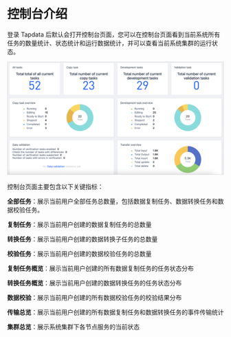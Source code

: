 # 控制台介绍

登录 Tapdata 后默认会打开控制台页面，您可以在控制台页面看到当前系统所有任务的数量统计、状态统计和运行数据统计，并可以查看当前系统集群的运行状态。

![](../images/workshop.png)

控制台页面主要包含以下关键指标：

**全部任务**：展示当前用户全部任务总数量，包括数据复制任务、数据转换任务和数据校验任务。

**复制任务**：展示当前用户创建的数据复制任务的总数量

**转换任务**：展示当前用户创建的数据转换子任务的总数量

**校验任务**：展示当前用户创建的数据校验任务的总数量

**复制任务概览**：展示当前用户创建的所有数据复制任务的任务状态分布

**转换任务概览**：展示当前用户创建的数据转换任务的任务状态分布

**数据校验**：展示当前用户创建的所有数据校验任务的校验结果分布

**传输总览**：展示当前用户创建的所有数据复制任务和数据转换任务的事件传输统计

**集群总览**：展示系统集群下各节点服务的当前状态